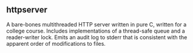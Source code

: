 ## httpserver
A bare-bones multithreaded HTTP server written in pure C, written for a college course. Includes implementations of a thread-safe queue and a reader-writer lock. Emits an audit log to stderr that is consistent with the apparent order of modifications to files.
